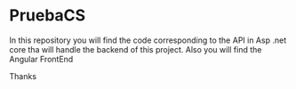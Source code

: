 # PruebaCS
In this repository you will find the code corresponding to the API in Asp .net core tha will handle the backend of this project. 
Also you will find the Angular FrontEnd

Thanks
